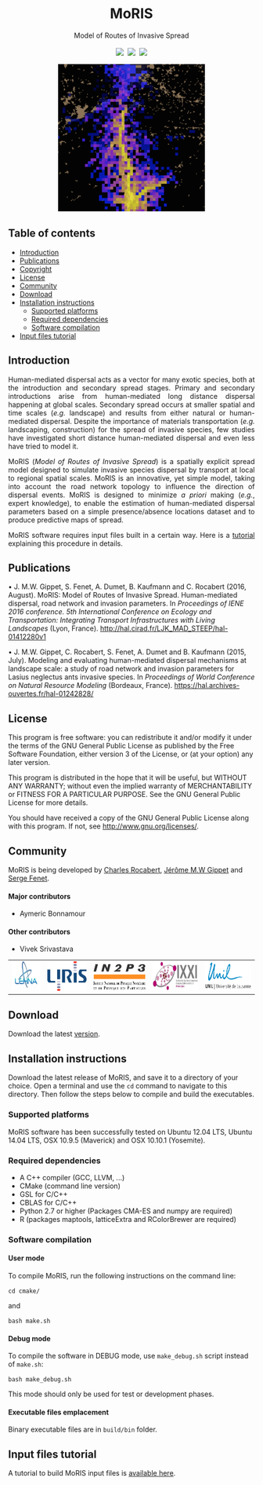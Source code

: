 <h1 align="center">MoRIS</h1>
<p align="center">
Model of Routes of Invasive Spread
<br />
<br />
<a href="https://github.com/charlesrocabert/MoRIS/releases/latest"><img src="https://img.shields.io/github/release/charlesrocabert/MoRIS/all.svg" /></a>&nbsp;
<a href="https://action-badges.now.sh/charlesrocabert/MoRIS"><img src="https://action-badges.now.sh/charlesrocabert/MoRIS" /></a>&nbsp;
<a href="https://github.com/charlesrocabert/MoRIS/LICENSE.html"><img src="https://img.shields.io/badge/License-GPLv3-blue.svg" /></a>
</p>

<p align="center">
<img src="docs/pics/spread.png" width=300>
<br/>
</p>

## Table of contents
- [Introduction](#introduction)
- [Publications](#publications)
- [Copyright](#copyright)
- [License](#license)
- [Community](#community)
- [Download](#download)
- [Installation instructions](#installation_instructions)
  - [Supported platforms](#supported_platforms)
  - [Required dependencies](#required_dependencies)
  - [Software compilation](#software_compilation)
- [Input files tutorial](#tutorial)

## Introduction <a name="introduction"></a>
<p align="justify">
Human-mediated dispersal acts as a vector for many exotic species, both at the introduction and secondary spread stages. Primary and secondary introductions arise from human-mediated long distance dispersal happening at global scales. Secondary spread occurs at smaller spatial and time scales (<em>e.g.</em> landscape) and results from either natural or human-mediated dispersal. Despite the importance of materials transportation (<em>e.g.</em> landscaping, construction) for the spread of invasive species, few studies have investigated short distance human-mediated dispersal and even less have tried to model it.
</p>

<p align="justify">
  MoRIS (<em>Model of Routes of Invasive Spread</em>) is a spatially explicit spread model designed to simulate invasive species dispersal by transport at local to regional spatial scales. MoRIS is an innovative, yet simple model, taking into account the road network topology to influence the direction of dispersal events. MoRIS is designed to minimize <em>a priori</em> making (<em>e.g.</em>, expert knowledge), to enable the estimation of human-mediated dispersal parameters based on a simple presence/absence locations dataset and to produce predictive maps of spread.
</p>

<p align="justify">
  MoRIS software requires input files built in a certain way. Here is a <a href="https://github.com/charlesrocabert/MoRIS/blob/master/INPUT_FILES_TUTORIAL.md">tutorial</a> explaining this procedure in details.
</p>

## Publications <a name="publications"></a>
• J. M.W. Gippet, S. Fenet, A. Dumet, B. Kaufmann and C. Rocabert (2016, August). MoRIS: Model of Routes of Invasive Spread. Human-mediated dispersal, road network and invasion parameters. In <em>Proceedings of IENE 2016 conference. 5th International Conference on Ecology and Transportation: Integrating Transport Infrastructures with Living Landscapes</em> (Lyon, France). http://hal.cirad.fr/LJK_MAD_STEEP/hal-01412280v1

• J. M.W. Gippet, C. Rocabert, S. Fenet, A. Dumet and B. Kaufmann (2015, July). Modeling and evaluating human-mediated dispersal mechanisms at landscape scale: a study of road network and invasion parameters for Lasius neglectus ants invasive species. In <em>Proceedings of World Conference on Natural Resource Modeling</em> (Bordeaux, France). https://hal.archives-ouvertes.fr/hal-01242828/

## License <a name="license"></a>
This program is free software: you can redistribute it and/or modify it under the terms of the GNU General Public License as published by the Free Software Foundation, either version 3 of the License, or (at your option) any later version.

This program is distributed in the hope that it will be useful, but WITHOUT ANY WARRANTY; without even the implied warranty of MERCHANTABILITY or FITNESS FOR A PARTICULAR PURPOSE. See the GNU General Public License for more details.

You should have received a copy of the GNU General Public License along with this program. If not, see http://www.gnu.org/licenses/.

## Community <a name="community"></a>
MoRIS is being developed by <a href="https://github.com/charlesrocabert">Charles Rocabert</a>, <a href="https://jeromegippet.com/">Jérôme M.W Gippet</a> and <a href="https://perso.liris.cnrs.fr/sfenet/homepage/">Serge Fenet</a>.

#### Major contributors
* Aymeric Bonnamour

#### Other contributors
* Vivek Srivastava

<p align="center">
<table>
    <tr>
        <td><a href="http://umr5023.univ-lyon1.fr/"><img src="docs/pics/logo-lehna.png" height="60px"></a></td>
        <td><a href="https://liris.cnrs.fr/"><img src="docs/pics/logo-liris.png" height="60px"></a></td>
        <td><a href="http://www.in2p3.fr/"><img src="docs/pics/logo-in2p3.png" height="60px"></a></td>
        <td><a href="http://www.ixxi.fr/"><img src="docs/pics/logo-ixxi.jpeg" height="60px"></a></td>
        <td><a href="https://www.unil.ch/central/en/home.html/"><img src="docs/pics/logo-lausanne-univ.png" height="60px"></a></td>
    </tr>
</table>
</p>

## Download <a name="download"></a>
Download the latest <a href="https://github.com/charlesrocabert/MoRIS-development/releases/latest">version</a>.

## Installation instructions <a name="installation_instructions"></a>
Download the latest release of MoRIS, and save it to a directory of your choice. Open a terminal and use the <code>cd</code> command to navigate to this directory. Then follow the steps below to compile and build the executables.

### Supported platforms <a name="supported_platforms"></a>
MoRIS software has been successfully tested on Ubuntu 12.04 LTS, Ubuntu 14.04 LTS, OSX 10.9.5 (Maverick) and OSX 10.10.1 (Yosemite).

### Required dependencies <a name="required_dependencies"></a>
* A C++ compiler (GCC, LLVM, ...)
* CMake (command line version)
* GSL for C/C++
* CBLAS for C/C++
* Python 2.7 or higher (Packages CMA-ES and numpy are required)
* R (packages maptools, latticeExtra and RColorBrewer are required)

### Software compilation <a name="software_compilation"></a>

#### User mode
To compile MoRIS, run the following instructions on the command line:

    cd cmake/

and

    bash make.sh

#### Debug mode
To compile the software in DEBUG mode, use <code>make_debug.sh</code> script instead of <code>make.sh</code>:

    bash make_debug.sh

This mode should only be used for test or development phases.

#### Executable files emplacement
Binary executable files are in <code>build/bin</code> folder.

## Input files tutorial <a name="tutorial"></a>
A tutorial to build MoRIS input files is <a href="https://github.com/charlesrocabert/MoRIS/blob/master/INPUT_FILES_TUTORIAL.md">available here</a>.
